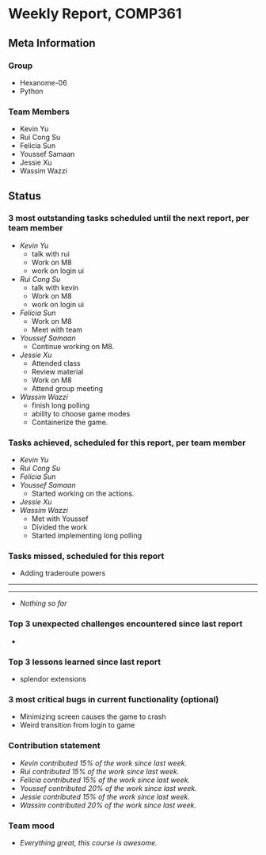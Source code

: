 # Weekly Report, COMP361

## Meta Information

### Group

* Hexanome-06
* Python

### Team Members

* Kevin Yu
* Rui Cong Su
* Felicia Sun
* Youssef Samaan
* Jessie Xu
* Wassim Wazzi

## Status

### 3 most outstanding tasks scheduled until the next report, per team member

* *Kevin Yu*
    * talk with rui
    * Work on M8
    * work on login ui
* *Rui Cong Su*
    * talk with kevin
    * Work on M8
    * work on login ui
* *Felicia Sun*
    * Work on M8
    * Meet with team
* *Youssef Samaan*
    * Continue working on M8.
* *Jessie Xu*
    * Attended class
    * Review material
    * Work on M8
    * Attend group meeting
* *Wassim Wazzi*
    * finish long polling
    * ability to choose game modes
    * Containerize the game.

### Tasks achieved, scheduled for this report, per team member

* *Kevin Yu*
* *Rui Cong Su*
* *Felicia Sun*
* *Youssef Samaan*
  * Started working on the actions.
* *Jessie Xu*
* *Wassim Wazzi*
  * Met with Youssef
  * Divided the work
  * Started implementing long polling

### Tasks missed, scheduled for this report
* Adding traderoute powers
---

---

* *Nothing so far*

### Top 3 unexpected challenges encountered since last report

*

### Top 3 lessons learned since last report

* splendor extensions

### 3 most critical bugs in current functionality (optional)

* Minimizing screen causes the game to crash
* Weird transition from login to game

### Contribution statement

* *Kevin contributed 15% of the work since last week.*
* *Rui contributed 15% of the work since last week.*
* *Felicia contributed 15% of the work since last week.*
* *Youssef contributed 20% of the work since last week.*
* *Jessie contributed 15% of the work since last week.*
* *Wassim contributed 20% of the work since last week.*

### Team mood

* *Everything great, this course is awesome.*

